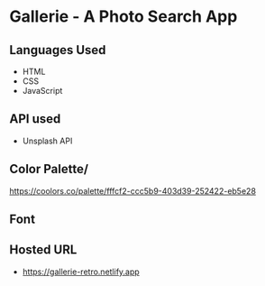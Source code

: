 # Gallerie - A Photo Search App

## Languages Used

- HTML
- CSS
- JavaScript

## API used
- Unsplash API

## Color Palette/
https://coolors.co/palette/fffcf2-ccc5b9-403d39-252422-eb5e28


## Font
<style>
@import url('https://fonts.googleapis.com/css2?family=Press+Start+2P&display=swap');
</style>

## Hosted URL
- https://gallerie-retro.netlify.app